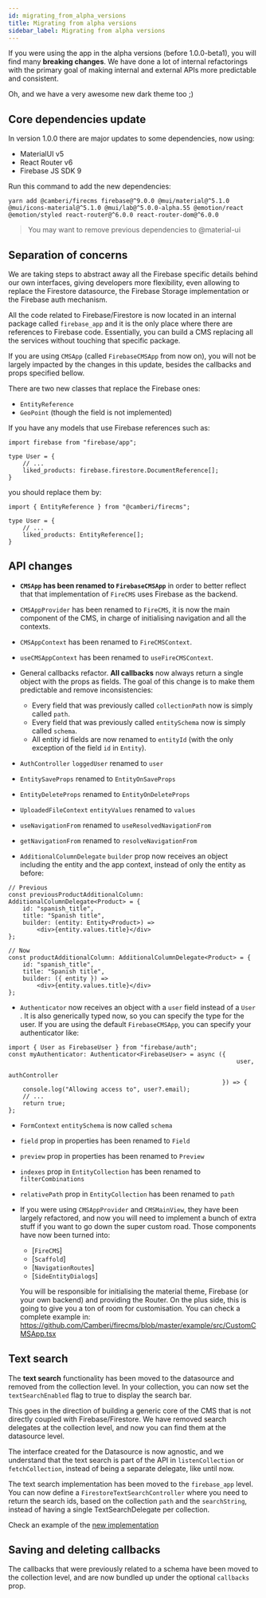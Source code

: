 ```yaml
---
id: migrating_from_alpha_versions
title: Migrating from alpha versions
sidebar_label: Migrating from alpha versions
---
```


If you were using the app in the alpha versions (before 1.0.0-beta1), you will
find many **breaking changes**. We have done a lot of internal refactorings with
the primary goal of making internal and external APIs more predictable and
consistent.

Oh, and we have a very awesome new dark theme too ;)

## Core dependencies update

In version 1.0.0 there are major updates to some dependencies, now using:

- MaterialUI v5
- React Router v6
- Firebase JS SDK 9

Run this command to add the new dependencies:

```
yarn add @camberi/firecms firebase@^9.0.0 @mui/material@^5.1.0 @mui/icons-material@^5.1.0 @mui/lab@^5.0.0-alpha.55 @emotion/react @emotion/styled react-router@^6.0.0 react-router-dom@^6.0.0
```

> You may want to remove previous dependencies to @material-ui


## Separation of concerns

We are taking steps to abstract away all the Firebase specific details behind
our own interfaces, giving developers more flexibility, even allowing to replace
the Firestore datasource, the Firebase Storage implementation or the Firebase
auth mechanism.

All the code related to Firebase/Firestore is now located in an internal package
called `firebase_app` and it is the only place where there are references to
Firebase code. Essentially, you can build a CMS replacing all the services
without touching that specific package.

If you are using `CMSApp` (called
`FirebaseCMSApp` from now on), you will not be largely impacted by the changes
in this update, besides the callbacks and props specified bellow.

There are two new classes that replace the Firebase ones:

- `EntityReference`
- `GeoPoint` (though the field is not implemented)

If you have any models that use Firebase references such as:

```tsx
import firebase from "firebase/app";

type User = {
    // ...
    liked_products: firebase.firestore.DocumentReference[];
}
```

you should replace them by:

```tsx
import { EntityReference } from "@camberi/firecms";

type User = {
    // ...
    liked_products: EntityReference[];
}
```

## API changes

- **`CMSApp` has been renamed to `FirebaseCMSApp`** in order to better reflect
  that that implementation of `FireCMS` uses Firebase as the backend.

- `CMSAppProvider` has been renamed to `FireCMS`, it is now the main component
  of the CMS, in charge of initialising navigation and all the contexts.

- `CMSAppContext` has been renamed to `FireCMSContext`.
- `useCMSAppContext` has been renamed to `useFireCMSContext`.

- General callbacks refactor. **All callbacks** now always return a single
  object with the props as fields. The goal of this change is to make them
  predictable and remove inconsistencies:
    - Every field that was previously called `collectionPath` now is simply
      called `path`.
    - Every field that was previously called `entitySchema` now is simply
      called `schema`.
    - All entity id fields are now renamed to `entityId` (with the only
      exception of the field `id` in `Entity`).

- `AuthController` `loggedUser` renamed to `user`

- `EntitySaveProps` renamed to `EntityOnSaveProps`

- `EntityDeleteProps` renamed to `EntityOnDeleteProps`

- `UploadedFileContext` `entityValues` renamed to `values`

- `useNavigationFrom` renamed to `useResolvedNavigationFrom`
- `getNavigationFrom` renamed to `resolveNavigationFrom`

- `AdditionalColumnDelegate` `builder` prop now receives an object including the
  entity and the app context, instead of only the entity as before:

```tsx
// Previous
const previousProductAdditionalColumn: AdditionalColumnDelegate<Product> = {
    id: "spanish_title",
    title: "Spanish title",
    builder: (entity: Entity<Product>) =>
        <div>{entity.values.title}</div>
};

// Now
const productAdditionalColumn: AdditionalColumnDelegate<Product> = {
    id: "spanish_title",
    title: "Spanish title",
    builder: ({ entity }) =>
        <div>{entity.values.title}</div>
};
```

- `Authenticator` now receives an object with a `user` field instead of a `User`
  . It is also generically typed now, so you can specify the type for the user.
  If you are using the default `FirebaseCMSApp`, you can specify your
  authenticator like:
```tsx
import { User as FirebaseUser } from "firebase/auth";
const myAuthenticator: Authenticator<FirebaseUser> = async ({
                                                                user,
                                                                authController
                                                            }) => {
    console.log("Allowing access to", user?.email);
    // ...
    return true;
};
```

- `FormContext` `entitySchema` is now called `schema`

- `field` prop in properties has been renamed to `Field`

- `preview` prop in properties has been renamed to `Preview`

- `indexes` prop in `EntityCollection` has been renamed to `filterCombinations`

- `relativePath` prop in `EntityCollection` has been renamed to `path`

- If you were using `CMSAppProvider` and `CMSMainView`, they have been largely
  refactored, and now you will need to implement a bunch of extra stuff if you
  want to go down the super custom road. Those components have now been turned
  into:
    - [`FireCMS`]
    - [`Scaffold`]
    - [`NavigationRoutes`]
    - [`SideEntityDialogs`]

  You will be responsible for initialising the material theme, Firebase (or your
  own backend) and providing the Router. On the plus side, this is going to give
  you a ton of room for customisation. You can check a complete example in:
  https://github.com/Camberi/firecms/blob/master/example/src/CustomCMSApp.tsx

## Text search

The **text search** functionality has been moved to the datasource and removed
from the collection level. In your collection, you can now set
the `textSearchEnabled` flag to true to display the search bar.

This goes in the direction of building a generic core of the CMS that is not
directly coupled with Firebase/Firestore. We have removed search delegates at
the collection level, and now you can find them at the datasource level.

The interface created for the Datasource is now agnostic, and we understand that
the text search is part of the API in `listenCollection` or `fetchCollection`,
instead of being a separate delegate, like until now.

The text search implementation has been moved to the `firebase_app` level. You
can now define a `FirestoreTextSearchController` where you need to return the
search ids, based on the collection `path` and the `searchString`, instead of
having a single TextSearchDelegate per collection.

Check an example of the [new implementation](./firebase_cms_app#text-search)

## Saving and deleting callbacks

The callbacks that were previously related to a schema have been moved to the
collection level, and are now bundled up under the optional `callbacks` prop.



